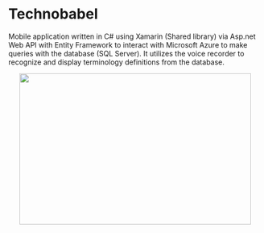 # Technobabel
Mobile application written in C# using Xamarin (Shared library) via Asp.net Web API with Entity Framework to interact with Microsoft Azure to make queries with the database (SQL Server). It utilizes the voice recorder to recognize and display terminology definitions from the database.

<p align="center">
  <img width="460" height="300" src="https://s3.amazonaws.com/chrisyou.com/assets/TechnoBabel.png">
</p>
